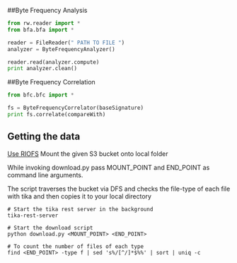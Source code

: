 ##Byte Frequency Analysis

```python
from rw.reader import *
from bfa.bfa import *

reader = FileReader(" PATH TO FILE ")
analyzer = ByteFrequencyAnalyzer()

reader.read(analyzer.compute)
print analyzer.clean()
```

##Byte Frequency Correlation

```python
from bfc.bfc import *

fs = ByteFrequencyCorrelator(baseSignature)
print fs.correlate(compareWith)
```

## Getting the data

[Use RIOFS](https://github.com/skoobe/riofs)
Mount the given S3 bucket onto local folder

While invoking download.py pass MOUNT_POINT and END_POINT as command line arguments.

The script traverses the bucket via DFS and checks the file-type of each file
with tika and then copies it to your local directory

```
# Start the tika rest server in the background
tika-rest-server

# Start the download script
python download.py <MOUNT_POINT> <END_POINT>

# To count the number of files of each type
find <END_POINT> -type f | sed 's%/[^/]*$%%' | sort | uniq -c
```

